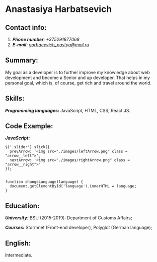 # Anastasiya Harbatsevich
## Contact info:
1. *__Phone number__: +375291877068*
2. *__E-mail__: gorbacevich_nastya@mail.ru*
## Summary: 
My goal as a developer is to further improve my knowledge about web development and become a Senior and up developer. That helps in my personal goal, which is, of course, get rich and travel around the world.
## Skills: 
__*Programming languages:*__ JavaScript, HTML, CSS, React.JS.
## Code Example: 
__*JavaScript:*__

~~~
$('.slider').slick({
  prevArrow: '<img src="./images/leftArrow.png" class = "arrow__left">',    
  nextArrow: '<img src="./images/rightArrow.png" class = "arrow__right">'
});


function changeLanguage(language) {
  document.getElementById('language').innerHTML = language;  
}
~~~
## Education:
__*University:*__ BSU (2015-2019): Department of Customs Affairs;

__*Courses:*__ Stormnet (Front-end developer), Polyglot (German language);
## English: 
Intermediate.
